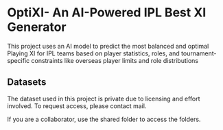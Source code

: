 # OptiXI- An AI-Powered IPL Best XI Generator
This project uses an AI model to predict the most balanced and optimal Playing XI for IPL teams based on player statistics, roles, and tournament-specific constraints like overseas player limits and role distributions

## Datasets
The dataset used in this project is private due to licensing and effort involved.
To request access, please contact mail.

If you are a collaborator, use the shared folder to access the folders.

